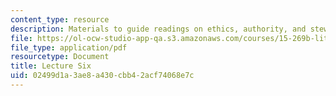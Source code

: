 ```yaml
---
content_type: resource
description: Materials to guide readings on ethics, authority, and stewardship.
file: https://ol-ocw-studio-app-qa.s3.amazonaws.com/courses/15-269b-literature-ethics-and-authority-fall-2002/02499d1a3ae8a430cbb42acf74068e7c_lecture6.pdf
file_type: application/pdf
resourcetype: Document
title: Lecture Six
uid: 02499d1a-3ae8-a430-cbb4-2acf74068e7c
---
```

